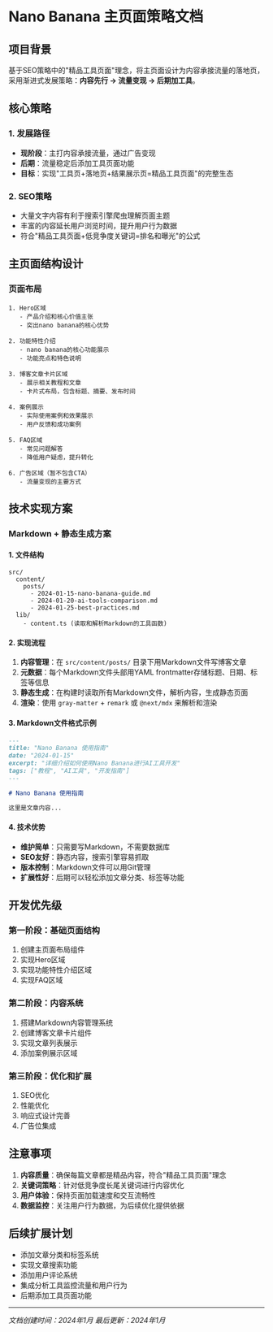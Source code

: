 # Nano Banana 主页面策略文档

## 项目背景

基于SEO策略中的"精品工具页面"理念，将主页面设计为内容承接流量的落地页，采用渐进式发展策略：**内容先行 → 流量变现 → 后期加工具**。

## 核心策略

### 1. 发展路径
- **现阶段**：主打内容承接流量，通过广告变现
- **后期**：流量稳定后添加工具页面功能
- **目标**：实现"工具页+落地页+结果展示页=精品工具页面"的完整生态

### 2. SEO策略
- 大量文字内容有利于搜索引擎爬虫理解页面主题
- 丰富的内容延长用户浏览时间，提升用户行为数据
- 符合"精品工具页面+低竞争度关键词=排名和曝光"的公式

## 主页面结构设计

### 页面布局
```
1. Hero区域
   - 产品介绍和核心价值主张
   - 突出nano banana的核心优势

2. 功能特性介绍
   - nano banana的核心功能展示
   - 功能亮点和特色说明

3. 博客文章卡片区域
   - 展示相关教程和文章
   - 卡片式布局，包含标题、摘要、发布时间

4. 案例展示
   - 实际使用案例和效果展示
   - 用户反馈和成功案例

5. FAQ区域
   - 常见问题解答
   - 降低用户疑虑，提升转化

6. 广告区域（暂不包含CTA）
   - 流量变现的主要方式
```

## 技术实现方案

### Markdown + 静态生成方案

#### 1. 文件结构
```
src/
  content/
    posts/
      - 2024-01-15-nano-banana-guide.md
      - 2024-01-20-ai-tools-comparison.md
      - 2024-01-25-best-practices.md
  lib/
    - content.ts (读取和解析Markdown的工具函数)
```

#### 2. 实现流程
1. **内容管理**：在 `src/content/posts/` 目录下用Markdown文件写博客文章
2. **元数据**：每个Markdown文件头部用YAML frontmatter存储标题、日期、标签等信息
3. **静态生成**：在构建时读取所有Markdown文件，解析内容，生成静态页面
4. **渲染**：使用 `gray-matter` + `remark` 或 `@next/mdx` 来解析和渲染

#### 3. Markdown文件格式示例
```markdown
---
title: "Nano Banana 使用指南"
date: "2024-01-15"
excerpt: "详细介绍如何使用Nano Banana进行AI工具开发"
tags: ["教程", "AI工具", "开发指南"]
---

# Nano Banana 使用指南

这里是文章内容...
```

#### 4. 技术优势
- **维护简单**：只需要写Markdown，不需要数据库
- **SEO友好**：静态内容，搜索引擎容易抓取
- **版本控制**：Markdown文件可以用Git管理
- **扩展性好**：后期可以轻松添加文章分类、标签等功能

## 开发优先级

### 第一阶段：基础页面结构
1. 创建主页面布局组件
2. 实现Hero区域
3. 实现功能特性介绍区域
4. 实现FAQ区域

### 第二阶段：内容系统
1. 搭建Markdown内容管理系统
2. 创建博客文章卡片组件
3. 实现文章列表展示
4. 添加案例展示区域

### 第三阶段：优化和扩展
1. SEO优化
2. 性能优化
3. 响应式设计完善
4. 广告位集成

## 注意事项

1. **内容质量**：确保每篇文章都是精品内容，符合"精品工具页面"理念
2. **关键词策略**：针对低竞争度长尾关键词进行内容优化
3. **用户体验**：保持页面加载速度和交互流畅性
4. **数据监控**：关注用户行为数据，为后续优化提供依据

## 后续扩展计划

- 添加文章分类和标签系统
- 实现文章搜索功能
- 添加用户评论系统
- 集成分析工具监控流量和用户行为
- 后期添加工具页面功能

---

*文档创建时间：2024年1月*
*最后更新：2024年1月*
